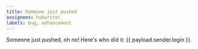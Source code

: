 ```yaml
---
title: Someone just pushed
assignees: hubwriter
labels: bug, enhancement
---
```

Someone just pushed, oh no! Here's who did it: {{ payload.sender.login }}.
